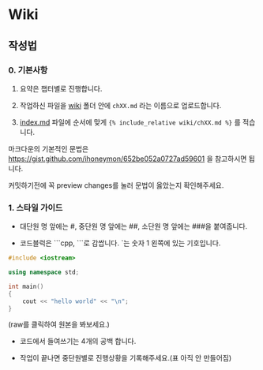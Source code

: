 # Wiki

## 작성법

### 0. 기본사항

1. 요약은 챕터별로 진행합니다.

2. 작업하신 파일을 [wiki](wiki/) 폴더 안에 `chXX.md` 라는 이름으로 업로드합니다.

3. [index.md](index.md) 파일에 순서에 맞게 `{% include_relative wiki/chXX.md %}` 를 적습니다.

마크다운의 기본적인 문법은 https://gist.github.com/ihoneymon/652be052a0727ad59601 을 참고하시면 됩니다.

커밋하기전에 꼭 preview changes를 눌러 문법이 옳았는지 확인해주세요.

### 1. 스타일 가이드

- 대단원 명 앞에는 #, 중단원 명 앞에는 ##, 소단원 명 앞에는 ###을 붙여줍니다.

- 코드블럭은 \`\`\`cpp, \`\`\`로 감쌉니다. \`는 숫자 1 왼쪽에 있는 기호입니다.

```cpp
#include <iostream>

using namespace std;

int main()
{
    cout << "hello world" << "\n";
}
```
(raw를 클릭하여 원본을 봐보세요.)

- 코드에서 들여쓰기는 4개의 공백 합니다.

- 작업이 끝나면 중단원별로 진행상황을 기록해주세요.(표 아직 안 만들어짐)

